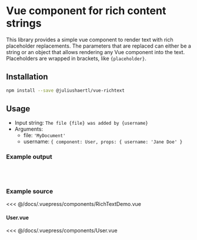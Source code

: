 # Vue component for rich content strings 


This library provides a simple vue component to render text with rich placeholder replacements. The parameters that are replaced can either be a string or an object that allows rendering any Vue component into the text. Placeholders are wrapped in brackets, like `{placeholder}`.

## Installation

```sh
npm install --save @juliushaertl/vue-richtext
```


## Usage

- Input string: `The file {file} was added by {username}`
- Arguments: 
  - file: `'MyDocument'`
  - username: `{ component: User, props: { username: 'Jane Doe' }`


### Example output

<br />
<ClientOnly>
  <RichTextDemo />
</ClientOnly>
<br />

### Example source
<<< @/docs/.vuepress/components/RichTextDemo.vue

#### User.vue
<<< @/docs/.vuepress/components/User.vue
